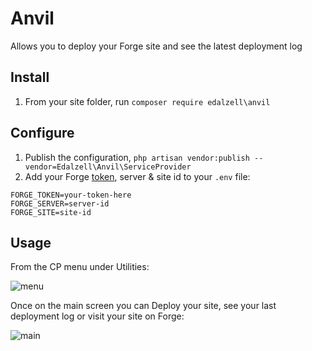 # Anvil

Allows you to deploy your Forge site and see the latest deployment log

## Install

1. From your site folder, run `composer require edalzell\anvil`

## Configure

1. Publish the configuration, `php artisan vendor:publish --vendor=Edalzell\Anvil\ServiceProvider`
2. Add your Forge [token](https://forge.laravel.com/user/profile#/api), server & site id to your `.env` file:

```
FORGE_TOKEN=your-token-here
FORGE_SERVER=server-id
FORGE_SITE=site-id
```

## Usage

From the CP menu under Utilities: 

![menu](https://github.com/edalzell/statamic-anvil/blob/master/img/menu.png?raw=true)

Once on the main screen you can Deploy your site, see your last deployment log or visit your site on Forge:

![main](https://github.com/edalzell/statamic-anvil/blob/master/img/main-screen.png?raw=true)
